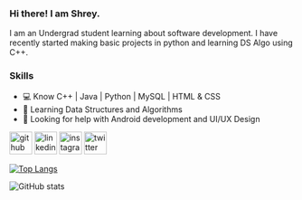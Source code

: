 ### Hi there! I am Shrey.
I am an Undergrad student learning about software development. I have recently started making basic projects in python and learning DS Algo using C++.

### Skills
- 💻 Know C++ | Java | Python | MySQL | HTML & CSS
- 🌱 Learning Data Structures and Algorithms 
- 🤔 Looking for help with Android development and UI/UX Design 

[<img src='https://cdn.jsdelivr.net/npm/simple-icons@3.0.1/icons/github.svg' alt='github' height='40'>](https://github.com/Shreyanshum)  [<img src='https://cdn.jsdelivr.net/npm/simple-icons@3.0.1/icons/linkedin.svg' alt='linkedin' height='40'>](https://www.linkedin.com/in/shreyanshu-mishra-212700224/)  [<img src='https://cdn.jsdelivr.net/npm/simple-icons@3.0.1/icons/instagram.svg' alt='instagram' height='40'>](https://www.instagram.com/shrey_mis/)  [<img src='https://cdn.jsdelivr.net/npm/simple-icons@3.0.1/icons/twitter.svg' alt='twitter' height='40'>](https://twitter.com/Shrey77_M)  


[![Top Langs](https://github-readme-stats.vercel.app/api/top-langs/?username=Shreyanshum)](https://github.com/anuraghazra/github-readme-stats)

![GitHub stats](https://github-readme-stats.vercel.app/api?username=Shreyanshum&show_icons=true&count_private=true)

